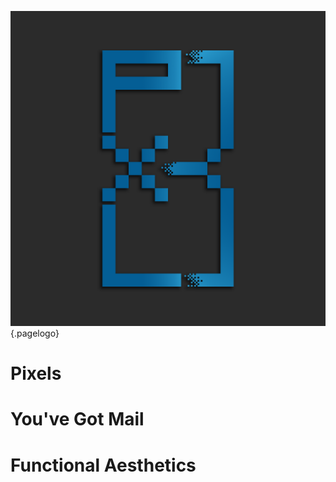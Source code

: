 ![Pxl 8](/uploads/pxl-8.png "Pxl 8"){.pagelogo}
<!-- TITLE: Pxl8 -->  

<!-- SUBTITLE: The Official Wiki for all Pxl8 Projects -->  
  
# 
# Pixels
# You've Got Mail
# Functional Aesthetics